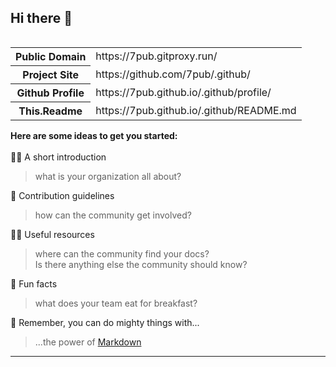 <head>
<link rel="apple-touch-icon" sizes="180x180" href="https://7pub.gitproxy.run/static/favicon/apple-touch-icon.png">
<link rel="icon" type="image/png" sizes="32x32" href="https://7pub.gitproxy.run/static/favicon/favicon-32x32.png">
<link rel="icon" type="image/png" sizes="194x194" href="https://7pub.gitproxy.run/static/favicon/favicon-194x194.png">
<link rel="icon" type="image/png" sizes="192x192" href="https://7pub.gitproxy.run/static/favicon/android-chrome-192x192.png">
<link rel="icon" type="image/png" sizes="16x16" href="https://7pub.gitproxy.run/static/favicon/favicon-16x16.png">
<link rel="manifest" href="https://7pub.gitproxy.run/static/favicon/site.webmanifest">
<link rel="mask-icon" href="https://7pub.gitproxy.run/static/favicon/safari-pinned-tab.svg" color="#5bbad5">
<link rel="shortcut icon" href="https://7pub.gitproxy.run/static/favicon/favicon.ico">
<meta name="apple-mobile-web-app-title" content="7PUB">
<meta name="application-name" content="7PUB">
<meta name="msapplication-TileColor" content="#da532c">
<meta name="msapplication-config" content="https://7pub.gitproxy.run/static/favicon/browserconfig.xml">
<meta name="theme-color" content="#ffffff">
<script src='https://7pub.github.io/cdn-gw/vendor/jquery/js/jquery-3.3.1.min.js'></script>
</head>

## Hi there 👋

<table align="right">
    <tr><th>Public Domain<td>https://7pub.gitproxy.run/</td></th></tr>
    <tr><th>Project Site<td>https://github.com/7pub/.github/</td></th></tr>
    <tr><th>Github Profile<td>https://7pub.github.io/.github/profile/</td></th></tr>
    <tr><th>This.Readme<td>https://7pub.github.io/.github/README.md</td></th></tr>
</table>

<section align="left">

**Here are some ideas to get you started:**<br>
<br>
🙋‍♀️ A short introduction<br>

> what is your organization all about?<br>

🌈 Contribution guidelines<br>

> how can the community get involved?<br>

👩‍💻 Useful resources<br>

> where can the community find your docs?<br>
>Is there anything else the community should know?<br>

🍿 Fun facts<br>

> what does your team eat for breakfast?<br>

🧙 Remember, you can do mighty things with...<br>

> ...the power of [Markdown](https://docs.github.com/github/writing-on-github/getting-started-with-writing-and-formatting-on-github/basic-writing-and-formatting-syntax)

<hr>
</section>